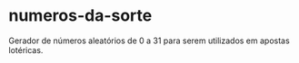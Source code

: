 # numeros-da-sorte
Gerador de números aleatórios de 0 a 31 para serem utilizados em apostas lotéricas.

